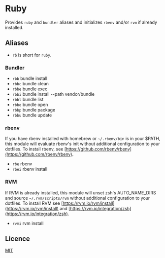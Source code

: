 # Ruby

Provides `ruby` and `bundler` aliases and initializes `rbenv` and/or `rvm` if already installed.

## Aliases

- `rb` is short for `ruby`.

### Bundler

- `rbb` bundle install
- `rbbc` bundle clean
- `rbbe` bundle exec
- `rbbi` bundle install --path vendor/bundle
- `rbbl` bundle list
- `rbbo` bundle open
- `rbbp` bundle package
- `rbbu` bundle update

### rbenv

If you have rbenv installed with homebrew or `~/.rbenv/bin` is in your $PATH, this module will evaluate rbenv's init without additional configuration to your dotfiles. To install rbenv, see [https://github.com/rbenv/rbenv](https://github.com/rbenv/rbenv).

- `rbe` rbenv
- `rbei` rbenv install

### RVM

<!-- *RVM is probably the most popular Ruby Version Management tool. -->

If RVM is already installed, this module will unset zsh's AUTO_NAME_DIRS and source `~/.rvm/scripts/rvm` without additional configuration to your dotfiles. To install RVM see [https://rvm.io/rvm/install](https://rvm.io/rvm/install) and [https://rvm.io/integration/zsh](https://rvm.io/integration/zsh).

<!-- *Not suggested. RVM is a heavy handed shell script that slows down `cd`. [REF TK]. -->

- `rvmi` rvm install

<!--
## Contributing

[TK]
-->

## Licence

[MIT](./LICENSE)
